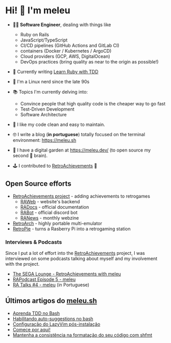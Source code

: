 # Hi! 👋 I'm meleu

- 🧑‍💻 **Software Engineer**, dealing with things like
    - Ruby on Rails
    - JavaScript/TypeScript
    - CI/CD pipelines (GitHub Actions and GitLab CI)
    - containers (Docker / Kubernetes / ArgoCD)
    - Cloud providers (GCP, AWS, DigitalOcean)
    - DevOps practices (bring quality as near to the origin as possible!)

- 📝 Currently writing [Learn Ruby with TDD](https://tdd-ruby.gitbook.io/)

- 🐧 I'm a Linux nerd since the late 90s

- 📚 Topics I'm currently delving into:
    - Convince people that high quality code is the cheaper way to go fast
    - Test-Driven Development
    - Software Architecture

- 🧼 I like my code clean and easy to maintain.

- 🤓 I write a blog (**in portuguese**) totally focused on the terminal environment: <https://meleu.sh>

- 🌱 I have a digital garden at <https://meleu.dev/> (to open source my second 🧠 brain).

- 🕹️ I contributed to [RetroAchievements](https://retroachievements.org/) 👾

## Open Source efforts

- [RetroAchievements project](https://retroachievements.org/) - adding achievements to retrogames
    - [RAWeb](https://github.com/RetroAchievements/RAWeb/commits/master?author=meleu) - website's backend
    - [RADocs](https://docs.retroachievements.org/) - official documentation
    - [RABot](https://github.com/RetroAchievements/RABot/commits/master?author=meleu) - official discord bot
    - [RANews](https://github.com/RetroAchievements/RANews/commits/master?author=meleu) - monthly webzine
- [RetroArch](https://github.com/libretro/RetroArch/commits/master?author=meleu) - highly portable multi-emulator
- [RetroPie](https://github.com/RetroPie/RetroPie-Setup/commits/master?author=meleu) - turns a Rasberry Pi into a retrogaming station

### Interviews & Podcasts

Since I put a lot of effort into the [RetroAchievements](https://retroachievements.org) project, I was interviewed on some podcasts talking about myself and my involvement with the project.

- [The SEGA Lounge - RetroAchievements with meleu](https://www.thesegalounge.com/133-retroachievements/)
- [RAPodcast Episode 5 - meleu](https://youtu.be/49vgbPt9MWA)
- [RA Talks \#4 - meleu](https://youtu.be/XtXbugukhAU) (in Portuguese)


## Últimos artigos do [meleu.sh](https://meleu.sh/)

<!-- BLOG-POST-LIST:START -->
- [Aprenda TDD no Bash](https://meleu.sh/tdd-bash/)
- [Habilitando auto-suggestions no bash](https://meleu.sh/blesh/)
- [Configuração do LazyVim pós-instalação](https://meleu.sh/lazyvim/)
- [Comece por aqui!](https://meleu.sh/comeco/)
- [Mantenha a consistência na formatação do seu código com shfmt](https://meleu.sh/shfmt/)
<!-- BLOG-POST-LIST:END -->


